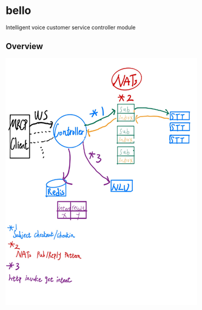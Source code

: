 # bello
Intelligent voice customer service controller module



## Overview

![image](https://github.com/4406arthur/bello/blob/master/doc/overview.jpg)